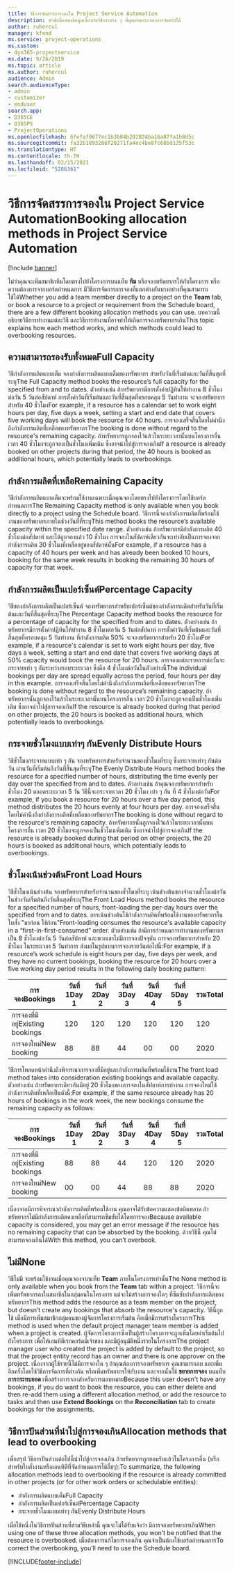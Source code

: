 ```yaml
---
title: วิธีการจัดสรรการจองใน Project Service Automation
description: หัวข้อนี้แสดงข้อมูลเกี่ยวกับวิธีการต่าง ๆ ที่คุณสามารถจองการจัดสรรได้
author: ruhercul
manager: kfend
ms.service: project-operations
ms.custom:
- dyn365-projectservice
ms.date: 9/26/2019
ms.topic: article
ms.author: ruhercul
audience: Admin
search.audienceType:
- admin
- customizer
- enduser
search.app:
- D365CE
- D365PS
- ProjectOperations
ms.openlocfilehash: 6fefaf0677ec1b3b84b202824ba16a87fa1b8d5c
ms.sourcegitcommit: fa32b1893286f20271fa4ec4be8fc68bd135f53c
ms.translationtype: HT
ms.contentlocale: th-TH
ms.lasthandoff: 02/15/2021
ms.locfileid: "5286361"
---
```

# <a name="booking-allocation-methods-in-project-service-automation"></a><span data-ttu-id="bf554-103">วิธีการจัดสรรการจองใน Project Service Automation</span><span class="sxs-lookup"><span data-stu-id="bf554-103">Booking allocation methods in Project Service Automation</span></span>

[!include [banner](../includes/psa-now-project-operations.md)]

<span data-ttu-id="bf554-104">ไม่ว่าคุณจะเพิ่มสมาชิกทีมโดยตรงไปยังโครงการบนแท็บ **ทีม** หรือจองทรัพยากรให้กับโครงการ หรือความต้องการจากบอร์ดกำหนดการ มีวิธีการจัดการการจองที่แตกต่างกันบางอย่างที่คุณสามารถใช้ได้</span><span class="sxs-lookup"><span data-stu-id="bf554-104">Whether you add a team member directly to a project on the **Team** tab, or book a resource to a project or requirement from the Schedule board, there are a few different booking allocation methods you can use.</span></span> <span data-ttu-id="bf554-105">บทความนี้อธิบายวิธีการทำงานแต่ละวิธี และวิธีการทำงานที่อาจทำให้เกิดการจองทรัพยากรเกิน</span><span class="sxs-lookup"><span data-stu-id="bf554-105">This topic explains how each method works, and which methods could lead to overbooking resources.</span></span>

## <a name="full-capacity"></a><span data-ttu-id="bf554-106">ความสามารถรองรับทั้งหมด</span><span class="sxs-lookup"><span data-stu-id="bf554-106">Full Capacity</span></span> 
<span data-ttu-id="bf554-107">วิธีกำลังการผลิตแบบเต็ม จองกำลังการผลิตแบบเต็มของทรัพยากร สำหรับวันที่เริ่มต้นและวันที่สิ้นสุดที่ระบุ</span><span class="sxs-lookup"><span data-stu-id="bf554-107">The Full Capacity method books the resource’s full capacity for the specified from and to dates.</span></span> <span data-ttu-id="bf554-108">ตัวอย่างเช่น ถ้าทรัพยากรมีการตั้งค่าปฏิทินให้ทำงาน 8 ชั่วโมงต่อวัน 5 วันต่อสัปดาห์ การตั้งค่าวันที่เริ่มต้นและวันที่สิ้นสุดที่ครอบคลุม 5 วันทำงาน จะจองทรัพยากรสำหรับ 40 ชั่วโมง</span><span class="sxs-lookup"><span data-stu-id="bf554-108">For example, if a resource has a calendar set to work eight hours per day, five days a week, setting a start and end date that covers five working days will book the resource for 40 hours.</span></span> <span data-ttu-id="bf554-109">การจองเสร็จสิ้นโดยไม่คำนึงถึงกำลังการผลิตที่เหลือของทรัพยากร</span><span class="sxs-lookup"><span data-stu-id="bf554-109">The booking is done without regard to the resource's remaining capacity.</span></span> <span data-ttu-id="bf554-110">ถ้าทรัพยากรถูกจองไว้แล้วในระยะเวลานั้นบนโครงการอื่น เวลา 40 ชั่วโมงจะถูกจองเป็นชั่วโมงเพิ่มเติม ซึ่งอาจนำไปสู่การจองเกิน</span><span class="sxs-lookup"><span data-stu-id="bf554-110">If a resource is already booked on other projects during that period, the 40 hours is booked as additional hours, which potentially leads to overbookings.</span></span>

## <a name="remaining-capacity"></a><span data-ttu-id="bf554-111">กำลังการผลิตที่เหลือ</span><span class="sxs-lookup"><span data-stu-id="bf554-111">Remaining Capacity</span></span>
<span data-ttu-id="bf554-112">วิธีกำลังการผลิตแบบเต็มจะพร้อมใช้งานเฉพาะเมื่อคุณจองโดยตรงไปยังโครงการโดยใช้บอร์ดกำหนดการ</span><span class="sxs-lookup"><span data-stu-id="bf554-112">The Remaining Capacity method is only available when you book directly to a project using the Schedule board.</span></span> <span data-ttu-id="bf554-113">วิธีการนี้จองกำลังการผลิตที่พร้อมใช้งานของทรัพยากรภายในช่วงวันที่ที่ระบุ</span><span class="sxs-lookup"><span data-stu-id="bf554-113">This method books the resource’s available capacity within the specified date range.</span></span> <span data-ttu-id="bf554-114">ตัวอย่างเช่น ถ้าทรัพยากรมีกำลังการผลิต 40 ชั่วโมงต่อสัปดาห์ และได้ถูกจองแล้ว 10 ชั่วโมง การจองในสัปดาห์เดียวกันจะเท่ากับเป็นการจองจากกำลังการผลิต 30 ชั่วโมงที่เหลืออยู่ของสัปดาห์นั้น</span><span class="sxs-lookup"><span data-stu-id="bf554-114">For example, if a resource has a capacity of 40 hours per week and has already been booked 10 hours, booking for the same week results in booking the remaining 30 hours of capacity for that week.</span></span>

## <a name="percentage-capacity"></a><span data-ttu-id="bf554-115">กำลังการผลิตเป็นเปอร์เซ็นต์</span><span class="sxs-lookup"><span data-stu-id="bf554-115">Percentage Capacity</span></span>
<span data-ttu-id="bf554-116">วิธีของกำลังการผลิตเป็นเปอร์เซ็นต์ จองทรัพยากรสำหรับเปอร์เซ็นต์ของกำลังการผลิตสำหรับวันที่เริ่มต้นและวันที่สิ้นสุดที่ระบุ</span><span class="sxs-lookup"><span data-stu-id="bf554-116">The Percentage Capacity method books the resource for a percentage of capacity for the specified from and to dates.</span></span> <span data-ttu-id="bf554-117">ตัวอย่างเช่น ถ้าทรัพยากรมีการตั้งค่าปฏิทินให้ทำงาน 8 ชั่วโมงต่อวัน 5 วันต่อสัปดาห์ การตั้งค่าวันที่เริ่มต้นและวันที่สิ้นสุดที่ครอบคลุม 5 วันทำงาน ที่กำลังการผลิต 50% จะจองทรัพยากรสำหรับ 20 ชั่วโมง</span><span class="sxs-lookup"><span data-stu-id="bf554-117">For example, if a resource's calendar is set to work eight hours per day, five days a week, setting a start and end date that covers five working days at 50% capacity would book the resource for 20 hours.</span></span> <span data-ttu-id="bf554-118">การจองแต่ละรายการต่อวันจะกระจายเท่า ๆ กันระหว่างรอบระยะเวลา ซึ่งคือ 4 ชั่วโมงต่อวันในตัวอย่างนี้</span><span class="sxs-lookup"><span data-stu-id="bf554-118">The individual bookings per day are spread equally across the period, four hours per day in this example.</span></span> <span data-ttu-id="bf554-119">การจองเสร็จสิ้นโดยไม่คำนึงถึงกำลังการผลิตที่เหลือของทรัพยากร</span><span class="sxs-lookup"><span data-stu-id="bf554-119">The booking is done without regard to the resource’s remaining capacity.</span></span> <span data-ttu-id="bf554-120">ถ้าทรัพยากรนั้นถูกจองไว้แล้วในระยะเวลานั้นบนโครงการอื่น เวลา 20 ชั่วโมงจะถูกจองเป็นชั่วโมงเพิ่มเติม ซึ่งอาจนำไปสู่การจองเกิน</span><span class="sxs-lookup"><span data-stu-id="bf554-120">If the resource is already booked during that period on other projects, the 20 hours is booked as additional hours, which potentially leads to overbookings.</span></span>

## <a name="evenly-distribute-hours"></a><span data-ttu-id="bf554-121">กระจายชั่วโมงแบบเท่าๆ กัน</span><span class="sxs-lookup"><span data-stu-id="bf554-121">Evenly Distribute Hours</span></span>
<span data-ttu-id="bf554-122">วิธีชั่วโมงกระจายแบบเท่า ๆ กัน จองทรัพยากรสำหรับจำนวนของชั่วโมงที่ระบุ ซึ่งกระจายเท่าๆ กันต่อวัน ผ่านวันที่เริ่มต้นถึงวันที่สิ้นสุดที่ระบุ</span><span class="sxs-lookup"><span data-stu-id="bf554-122">The Evenly Distribute Hours method books the resource for a specified number of hours, distributing the time evenly per day over the specified from and to dates.</span></span> <span data-ttu-id="bf554-123">ตัวอย่างเช่น ถ้าคุณจองทรัพยากรสำหรับชั่วโมง 20 ตลอดระยะเวลา 5 วัน วิธีนี้จะกระจายเวลา 20 ชั่วโมง เท่า ๆ กัน ที่ 4 ชั่วโมงต่อวัน</span><span class="sxs-lookup"><span data-stu-id="bf554-123">For example, if you book a resource for 20 hours over a five day period, this method distributes the 20 hours evenly at four hours per day.</span></span> <span data-ttu-id="bf554-124">การจองเสร็จสิ้นโดยไม่คำนึงถึงกำลังการผลิตที่เหลือของทรัพยากร</span><span class="sxs-lookup"><span data-stu-id="bf554-124">The booking is done without regard to the resource's remaining capacity.</span></span> <span data-ttu-id="bf554-125">ถ้าทรัพยากรนั้นถูกจองไว้แล้วในระยะเวลานั้นบนโครงการอื่น เวลา 20 ชั่วโมงจะถูกจองเป็นชั่วโมงเพิ่มเติม ซึ่งอาจนำไปสู่การจองเกิน</span><span class="sxs-lookup"><span data-stu-id="bf554-125">If the resource is already booked during that period on other projects, the 20 hours is booked as additional hours, which potentially leads to overbookings.</span></span>

## <a name="front-load-hours"></a><span data-ttu-id="bf554-126">ชั่วโมงเน้นช่วงต้น</span><span class="sxs-lookup"><span data-stu-id="bf554-126">Front Load Hours</span></span>
<span data-ttu-id="bf554-127">วิธีชั่วโมงเน้นช่วงต้น จองทรัพยากรสำหรับจำนวนของชั่วโมงที่ระบุ เน้นช่วงต้นของจำนวนชั่วโมงต่อวัน ในช่วงวันเริ่มต้นถึงวันสิ้นสุดที่ระบุ</span><span class="sxs-lookup"><span data-stu-id="bf554-127">The Front Load Hours method books the resource for a specified number of hours, front-loading the per-day hours over the specified from and to dates.</span></span> <span data-ttu-id="bf554-128">การเน้นช่วงต้นใช้กำลังการผลิตที่พร้อมใช้งานของทรัพยากรในใบสั่ง "มาก่อน ใช้ก่อน"</span><span class="sxs-lookup"><span data-stu-id="bf554-128">Front-loading consumes the resource's available capacity in a “first-in-first-consumed” order.</span></span> <span data-ttu-id="bf554-129">ตัวอย่างเช่น ถ้ามีการกำหนดการทำงานของทรัพยากรเป็น 8 ชั่วโมงต่อวัน 5 วันต่อสัปดาห์ และพวกเขาไม่มีการจองปัจจุบัน การจองทรัพยากรสำหรับ 20 ชั่วโมง ในระยะเวลา 5 วันทำการ ส่งผลในรูปแบบการจองรายวันต่อไปนี้:</span><span class="sxs-lookup"><span data-stu-id="bf554-129">For example, if a resource’s work schedule is eight hours per day, five days per week, and they have no current bookings, booking the resource for 20 hours over a five working day period results in the following daily booking pattern:</span></span> 

|         <span data-ttu-id="bf554-130">การจอง</span><span class="sxs-lookup"><span data-stu-id="bf554-130">Bookings</span></span>          |    <span data-ttu-id="bf554-131">วันที่ 1</span><span class="sxs-lookup"><span data-stu-id="bf554-131">Day 1</span></span>    |    <span data-ttu-id="bf554-132">วันที่ 2</span><span class="sxs-lookup"><span data-stu-id="bf554-132">Day 2</span></span>    |    <span data-ttu-id="bf554-133">วันที่ 3</span><span class="sxs-lookup"><span data-stu-id="bf554-133">Day 3</span></span>    |    <span data-ttu-id="bf554-134">วันที่ 4</span><span class="sxs-lookup"><span data-stu-id="bf554-134">Day 4</span></span>    |    <span data-ttu-id="bf554-135">วันที่ 5</span><span class="sxs-lookup"><span data-stu-id="bf554-135">Day 5</span></span>    |    <span data-ttu-id="bf554-136">รวม</span><span class="sxs-lookup"><span data-stu-id="bf554-136">Total</span></span>    |
|---------------------------|-------------|-------------|-------------|-------------|-------------|-------------|
|    <span data-ttu-id="bf554-137">การจองที่มีอยู่</span><span class="sxs-lookup"><span data-stu-id="bf554-137">Existing   bookings</span></span>    |    <span data-ttu-id="bf554-138">12</span><span class="sxs-lookup"><span data-stu-id="bf554-138">0</span></span>        |    <span data-ttu-id="bf554-139">12</span><span class="sxs-lookup"><span data-stu-id="bf554-139">0</span></span>        |    <span data-ttu-id="bf554-140">12</span><span class="sxs-lookup"><span data-stu-id="bf554-140">0</span></span>        |    <span data-ttu-id="bf554-141">12</span><span class="sxs-lookup"><span data-stu-id="bf554-141">0</span></span>        |    <span data-ttu-id="bf554-142">12</span><span class="sxs-lookup"><span data-stu-id="bf554-142">0</span></span>        |    <span data-ttu-id="bf554-143">12</span><span class="sxs-lookup"><span data-stu-id="bf554-143">0</span></span>        |
|    <span data-ttu-id="bf554-144">การจองใหม่</span><span class="sxs-lookup"><span data-stu-id="bf554-144">New   booking</span></span>          |    <span data-ttu-id="bf554-145">8</span><span class="sxs-lookup"><span data-stu-id="bf554-145">8</span></span>        |    <span data-ttu-id="bf554-146">8</span><span class="sxs-lookup"><span data-stu-id="bf554-146">8</span></span>        |    <span data-ttu-id="bf554-147">4</span><span class="sxs-lookup"><span data-stu-id="bf554-147">4</span></span>        |    <span data-ttu-id="bf554-148">0</span><span class="sxs-lookup"><span data-stu-id="bf554-148">0</span></span>        |    <span data-ttu-id="bf554-149">0</span><span class="sxs-lookup"><span data-stu-id="bf554-149">0</span></span>        |    <span data-ttu-id="bf554-150">20</span><span class="sxs-lookup"><span data-stu-id="bf554-150">20</span></span>       |

<span data-ttu-id="bf554-151">วิธีการโหลดหน้าคำนึงถึงพิจารณาการจองที่มีอยู่และกำลังการผลิตที่พร้อมใช้งาน</span><span class="sxs-lookup"><span data-stu-id="bf554-151">The front load method takes into consideration existing bookings and available capacity.</span></span> <span data-ttu-id="bf554-152">ตัวอย่างเช่น ถ้าทรัพยากรเดียวกันมีอยู่ 20 ชั่วโมงของการจองในสัปดาห์การทำงาน การจองใหม่ใช้กำลังการผลิตที่เหลือเป็นดังนี้:</span><span class="sxs-lookup"><span data-stu-id="bf554-152">For example, if the same resource already has 20 hours of bookings in the work week, the new bookings consume the remaining capacity as follows:</span></span>

|   <span data-ttu-id="bf554-153">การจอง</span><span class="sxs-lookup"><span data-stu-id="bf554-153">Bookings</span></span>          | <span data-ttu-id="bf554-154">วันที่ 1</span><span class="sxs-lookup"><span data-stu-id="bf554-154">Day 1</span></span> | <span data-ttu-id="bf554-155">วันที่ 2</span><span class="sxs-lookup"><span data-stu-id="bf554-155">Day 2</span></span> | <span data-ttu-id="bf554-156">วันที่ 3</span><span class="sxs-lookup"><span data-stu-id="bf554-156">Day 3</span></span> | <span data-ttu-id="bf554-157">วันที่ 4</span><span class="sxs-lookup"><span data-stu-id="bf554-157">Day 4</span></span> | <span data-ttu-id="bf554-158">วันที่ 5</span><span class="sxs-lookup"><span data-stu-id="bf554-158">Day 5</span></span> | <span data-ttu-id="bf554-159">รวม</span><span class="sxs-lookup"><span data-stu-id="bf554-159">Total</span></span> |
|---------------------|-------|-------|-------|-------|-------|-------|
| <span data-ttu-id="bf554-160">การจองที่มีอยู่</span><span class="sxs-lookup"><span data-stu-id="bf554-160">Existing   bookings</span></span> | <span data-ttu-id="bf554-161">8</span><span class="sxs-lookup"><span data-stu-id="bf554-161">8</span></span>     | <span data-ttu-id="bf554-162">8</span><span class="sxs-lookup"><span data-stu-id="bf554-162">8</span></span>     | <span data-ttu-id="bf554-163">4</span><span class="sxs-lookup"><span data-stu-id="bf554-163">4</span></span>     | <span data-ttu-id="bf554-164">12</span><span class="sxs-lookup"><span data-stu-id="bf554-164">0</span></span>     | <span data-ttu-id="bf554-165">12</span><span class="sxs-lookup"><span data-stu-id="bf554-165">0</span></span>     | <span data-ttu-id="bf554-166">20</span><span class="sxs-lookup"><span data-stu-id="bf554-166">20</span></span>    |
| <span data-ttu-id="bf554-167">การจองใหม่</span><span class="sxs-lookup"><span data-stu-id="bf554-167">New   booking</span></span>       | <span data-ttu-id="bf554-168">0</span><span class="sxs-lookup"><span data-stu-id="bf554-168">0</span></span>     | <span data-ttu-id="bf554-169">0</span><span class="sxs-lookup"><span data-stu-id="bf554-169">0</span></span>     | <span data-ttu-id="bf554-170">4</span><span class="sxs-lookup"><span data-stu-id="bf554-170">4</span></span>     | <span data-ttu-id="bf554-171">8</span><span class="sxs-lookup"><span data-stu-id="bf554-171">8</span></span>     | <span data-ttu-id="bf554-172">8</span><span class="sxs-lookup"><span data-stu-id="bf554-172">8</span></span>     | <span data-ttu-id="bf554-173">20</span><span class="sxs-lookup"><span data-stu-id="bf554-173">20</span></span>    |

<span data-ttu-id="bf554-174">เนื่องจากมีการพิจารณากำลังการผลิตที่พร้อมใช้งาน คุณอาจได้รับข้อความแสดงข้อผิดพลาด ถ้าทรัพยากรไม่มีกำลังการผลิตคงเหลือที่สามารถซึมซับได้โดยการจอง</span><span class="sxs-lookup"><span data-stu-id="bf554-174">Because available capacity is considered, you may get an error message if the resource has no remaining capacity that can be absorbed by the booking.</span></span> <span data-ttu-id="bf554-175">ด้วยวิธีนี้ คุณไม่สามารถจองเกินได้</span><span class="sxs-lookup"><span data-stu-id="bf554-175">With this method, you can’t overbook.</span></span>

## <a name="none"></a><span data-ttu-id="bf554-176">ไม่มี</span><span class="sxs-lookup"><span data-stu-id="bf554-176">None</span></span>
<span data-ttu-id="bf554-177">วิธีไม่มี จะพร้อมใช้งานเมื่อคุณจองจากแท็บ **Team** ภายในโครงการเท่านั้น</span><span class="sxs-lookup"><span data-stu-id="bf554-177">The None method is only available when you book from the **Team** tab within a project.</span></span> <span data-ttu-id="bf554-178">วิธีการนี้จะเพิ่มทรัพยากรลงในสมาชิกในกลุ่มคนในโครงการ แต่จะไม่สร้างการจองใดๆ ที่ซึมซับกำลังการผลิตของทรัพยากร</span><span class="sxs-lookup"><span data-stu-id="bf554-178">This method adds the resource as a team member on the project, but doesn’t create any bookings that absorb the resource's capacity.</span></span> <span data-ttu-id="bf554-179">วิธีนี้ถูกใช้ เมื่อมีการเพิ่มสมาชิกกลุ่มคนของผู้จัดการโครงการเริ่มต้น คือเมื่อมีการสร้างโครงการ</span><span class="sxs-lookup"><span data-stu-id="bf554-179">This method is used when the default project manager team member is added when a project is created.</span></span> <span data-ttu-id="bf554-180">ผู้จัดการโครงการซึ่งเป็นผู้สร้างโครงการจะถูกเพิ่มโดยค่าเริ่มต้นไปยังโครงการ เพื่อให้เอนทิตีเรกคอร์ดมีเจ้าของ และมีผู้อนุมัติหนึ่งรายในโครงการ</span><span class="sxs-lookup"><span data-stu-id="bf554-180">The project manager user who created the project is added by default to the project, so that the project entity record has an owner and there is one approver on the project.</span></span> <span data-ttu-id="bf554-181">เนื่องจากผู้ใช้รายนี้ไม่มีการจองใด ๆ ถ้าคุณต้องการจองทรัพยากร คุณสามารถลบ และเพิ่มอีกครั้งโดยใช้วิธีการจัดการที่ต่างกัน หรือเพิ่มทรัพยากรให้กับงาน และจากนั้นใช้ **ขยายการจอง** บนแท็บ **การกระทบยอด** เพื่อสร้างการจองสำหรับการมอบหมาย</span><span class="sxs-lookup"><span data-stu-id="bf554-181">Because this user doesn't have any bookings, if you do want to book the resource, you can either delete and then re-add them using a different allocation method, or add the resource to tasks and then use **Extend Bookings** on the **Reconciliation** tab to create bookings for the assignments.</span></span>

## <a name="allocation-methods-that-lead-to-overbooking"></a><span data-ttu-id="bf554-182">วิธีการปันส่วนที่นำไปสู่การจองเกิน</span><span class="sxs-lookup"><span data-stu-id="bf554-182">Allocation methods that lead to overbooking</span></span>
<span data-ttu-id="bf554-183">เพื่อสรุป วิธีการปันส่วนต่อไปนี้นำไปสู่การจองเกิน ถ้าทรัพยากรถูกยอมรับแล้วในโครงการอื่น (หรือสำหรับใบสั่งงานหรือเอนทิตีที่จัดกำหนดการได้อื่ชๆ):</span><span class="sxs-lookup"><span data-stu-id="bf554-183">To summarize, the following allocation methods lead to overbooking if the resource is already committed in other projects (or for other work orders or schedulable entities):</span></span>

- <span data-ttu-id="bf554-184">กำลังการผลิตแบบเต็ม</span><span class="sxs-lookup"><span data-stu-id="bf554-184">Full Capacity</span></span>
- <span data-ttu-id="bf554-185">กำลังการผลิตเป็นเปอร์เซ็นต์</span><span class="sxs-lookup"><span data-stu-id="bf554-185">Percentage Capacity</span></span>
- <span data-ttu-id="bf554-186">กระจายชั่วโมงแบบเท่าๆ กัน</span><span class="sxs-lookup"><span data-stu-id="bf554-186">Evenly Distribute Hours</span></span>

<span data-ttu-id="bf554-187">เมื่อใช้หนึ่งในวิธีการปันส่วนที่สามวิธีเหล่านี้ คุณจะไม่ได้รับแจ้งว่า มีการจองทรัพยากรเกิน</span><span class="sxs-lookup"><span data-stu-id="bf554-187">When using one of these three allocation methods, you won’t be notified that the resource is overbooked.</span></span> <span data-ttu-id="bf554-188">เมื่อต้องการแก้ไขการจองเกิน คุณจำเป็นต้องใช้บอร์ดกำหนดการ</span><span class="sxs-lookup"><span data-stu-id="bf554-188">To correct the overbooking, you’ll need to use the Schedule board.</span></span>


[!INCLUDE[footer-include](../includes/footer-banner.md)]